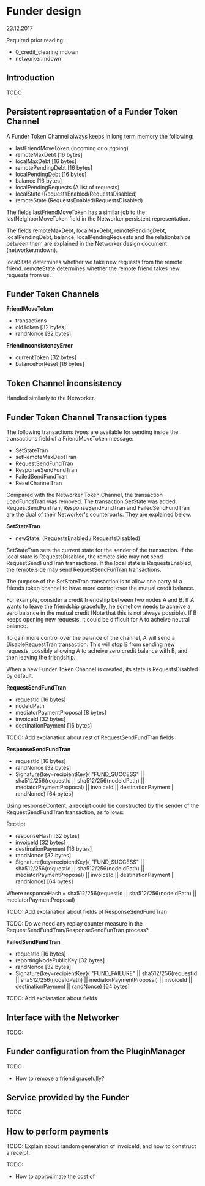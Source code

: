 # Funder design
23.12.2017

Required prior reading: 

- 0_credit_clearing.mdown
- networker.mdown


## Introduction

TODO

## Persistent representation of a Funder Token Channel

A Funder Token Channel always keeps in long term memory the following:

- lastFriendMoveToken (incoming or outgoing)
- remoteMaxDebt [16 bytes]
- localMaxDebt [16 bytes]
- remotePendingDebt [16 bytes]
- localPendingDebt [16 bytes]
- balance [16 bytes]
- localPendingRequests (A list of requests)
- localState       (RequestsEnabled/RequestsDisabled)
- remoteState      (RequestsEnabled/RequestsDisabled)

The fields lastFriendMoveToken has a similar job to the lastNeighborMoveToken
field in the Networker persistent representation.

The fields remoteMaxDebt, localMaxDebt, remotePendingDebt, localPendingDebt,
balance, localPendingRequests and the relationbships between them are explained
in the Networker design document (networker.mdown).

localState determines whether we take new requests from the remote friend.
remoteState determines whether the remote friend takes new requests from us.


## Funder Token Channels

**FriendMoveToken**

- transactions
- oldToken              [32 bytes]
- randNonce             [32 bytes]


**FriendInconsistencyError**

- currentToken          [32 bytes]
- balanceForReset       [16 bytes]


## Token Channel inconsistency

Handled similarly to the Networker.


## Funder Token Channel Transaction types

The following transactions types are available for sending inside the
transactions field of a FriendMoveToken message:

- SetStateTran
- setRemoteMaxDebtTran
- RequestSendFundTran
- ResponseSendFundTran
- FailedSendFundTran
- ResetChannelTran


Compared with the Networker Token Channel, the transaction LoadFundsTran was
removed. The transaction SetState was added. RequestSendFunTran,
ResponseSendFundTran and FailedSendFundTran are the dual of their Networker's
counterparts. They are explained below.

**SetStateTran**

- newState: (RequestsEnabled / RequestsDisabled)


SetStateTran sets the current state for the sender of the transaction.
If the local state is RequestsDisabled, the remote side may not send
RequestSendFundTran transactions.  If the local state is RequestsEnabled, the
remote side may send RequestSendFunTran transactions.

The purpose of the SetStateTran transaction is to allow one party of a friends
token channel to have more control over the mutual credit balance. 

For example, consider a credit friendship between two nodes A and B.
If A wants to leave the friendship gracefully, he somehow needs to acheive a
zero balance in the mutual credit (Note that this is not always possible).
If B keeps opening new requests, it could be difficult for A to acheive neutral
balance. 

To gain more control over the balance of the channel, A will send a
DisableRequestTran transaction. This will stop B from sending new requests,
possibly allowing A to acheive zero credit balance with B, and then leaving
the friendship.

When a new Funder Token Channel is created, its state is RequestsDisabled by
default.


**RequestSendFundTran**

- requestId                     [16 bytes]
- nodeIdPath
- mediatorPaymentProposal       [8 bytes]
- invoiceId                     [32 bytes]
- destinationPayment            [16 bytes]



TODO: Add explanation about rest of RequestSendFundTran fields


**ResponseSendFundTran**

- requestId                     [16 bytes]
- randNonce                     [32 bytes]
- Signature{key=recipientKey}(
    "FUND_SUCCESS" ||
    sha512/256(requestId || sha512/256(nodeIdPath) || mediatorPaymentProposal) ||
    invoiceId ||
    destinationPayment ||
    randNonce)                  [64 bytes]


Using responseContent, a receipt could be constructed by the sender of
the RequestSendFundTran transaction, as follows:

Receipt

- responseHash          [32 bytes]
- invoiceId             [32 bytes]
- destinationPayment    [16 bytes]
- randNonce             [32 bytes]
- Signature{key=recipientKey}(
    "FUND_SUCCESS" ||
    sha512/256(requestId || sha512/256(nodeIdPath) || mediatorPaymentProposal) ||
    invoiceId ||
    destinationPayment ||
    randNonce)   [64 bytes]


Where responseHash = 
    sha512/256(requestId || sha512/256(nodeIdPath) || mediatorPaymentProposal)


TODO: Add explanation about fields of ResponseSendFundTran

TODO: Do we need any replay counter measure in the
RequestSendFundTran/ResponseSendFunTran process?


**FailedSendFundTran**

- requestId                 [16 bytes]
- reportingNodePublicKey    [32 bytes]
- randNonce                 [32 bytes]
- Signature{key=recipientKey}(
    "FUND_FAILURE" ||
    sha512/256(requestId || sha512/256(nodeIdPath) || mediatorPaymentProposal) ||
    invoiceId ||
    destinationPayment ||
    randNonce)              [64 bytes]


TODO: Add explanation about fields


## Interface with the Networker


TODO: 


## Funder configuration from the PluginManager

TODO
- How to remove a friend gracefully?


## Service provided by the Funder

TODO


## How to perform payments



TODO: Explain about random generation of invoiceId, and how to construct a
receipt.




TODO:

- How to approximate the cost of 

